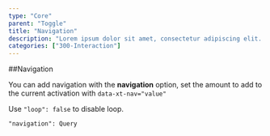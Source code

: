 ```yaml
---
type: "Core"
parent: "Toggle"
title: "Navigation"
description: "Lorem ipsum dolor sit amet, consectetur adipiscing elit. Nunc tempus laoreet leo sit amet iaculis."
categories: ["300-Interaction"]
---
```


##Navigation

You can add navigation with the **navigation** option, set the amount to add to the current activation with `data-xt-nav="value"`

Use `"loop": false` to disable loop.

`"navigation": Query`

<demo>
  <demovanilla src="inline/demo/toggle/navigation">
  </demovanilla>
</demo>
